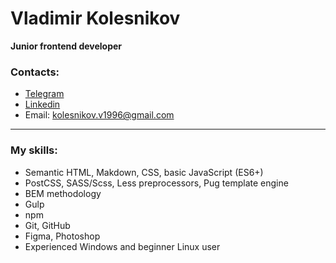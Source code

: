 # Vladimir Kolesnikov

**Junior frontend developer**

### Contacts:
* [Telegram](https://t.me/ithrforu)
* [Linkedin](https://www.linkedin.com/in/ithrforu/)
* Email: kolesnikov.v1996@gmail.com

---

### My skills:
* Semantic HTML, Makdown, CSS, basic JavaScript (ES6+)
* PostCSS, SASS/Scss, Less preprocessors, Pug template engine
* BEM methodology
* Gulp
* npm
* Git, GitHub
* Figma, Photoshop
* Experienced Windows and beginner Linux user
